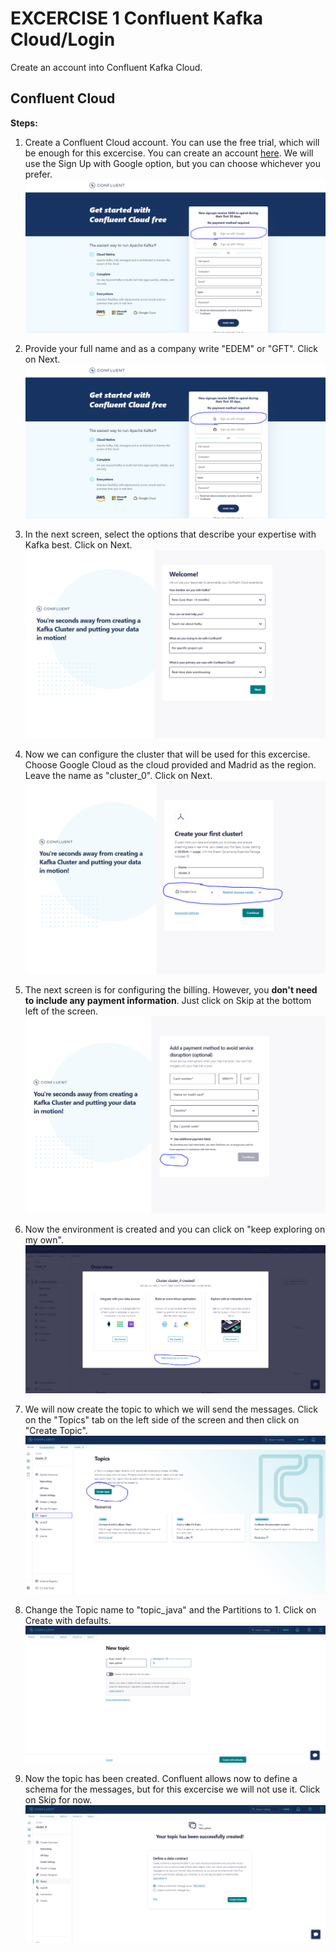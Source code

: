 # EXCERCISE 1 Confluent Kafka Cloud/Login

Create an account into Confluent Kafka Cloud.

## Confluent Cloud

**Steps:**

1. Create a Confluent Cloud account. You can use the free trial, which will be enough for this excercise. You can create an account [here](https://confluent.cloud/signup). We will use the Sign Up with Google option, but you can choose whichever you prefer.
   ![images/imgage1.png](images/image1.png)

2. Provide your full name and as a company write "EDEM" or "GFT". Click on Next.
 ![images/imgage1.png](images/image1.png)

3. In the next screen, select the options that describe your expertise with Kafka best. Click on Next.
   ![images/imgage3.png](images/image3.png)

4. Now we can configure the cluster that will be used for this excercise. Choose Google Cloud as the cloud provided and Madrid as the region. Leave the name as "cluster_0". Click on Next.
   ![images/imgage4.png](images/image4.png)

5. The next screen is for configuring the billing. However, you **don't need to include any payment information**. Just click on Skip at the bottom left of the screen.
   ![images/imgage5.png](images/image5.png)

6. Now the environment is created and you can click on "keep exploring on my own".
   ![images/imgage6.png](images/image6.png)

7. We will now create the topic to which we will send the messages. Click on the "Topics" tab on the left side of the screen and then click on "Create Topic".
   ![images/imgage7.png](images/image7.png)

8. Change the Topic name to "topic_java" and the Partitions to 1. Click on Create with defaults.
   ![images/imgage8.png](images/image8.png)

9. Now the topic has been created. Confluent allows now to define a schema for the messages, but for this excercise we will not use it. Click on Skip for now.
   ![images/imgage9.png](images/image9.png)